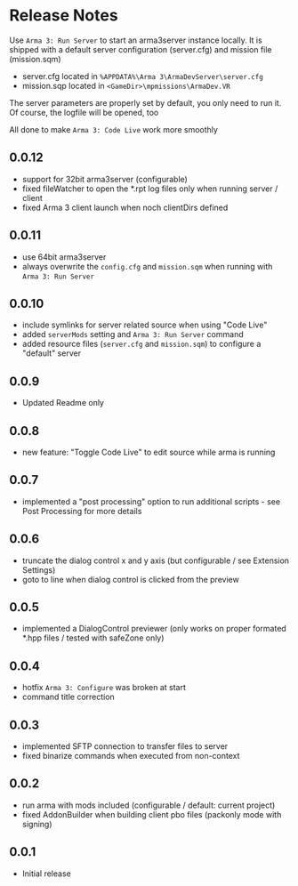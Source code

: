 # Release Notes

Use `Arma 3: Run Server` to start an arma3server instance locally.
It is shipped with a default server configuration (server.cfg) and mission file (mission.sqm)

* server.cfg located in `%APPDATA%\Arma 3\ArmaDevServer\server.cfg`
* mission.sqp located in `<GameDir>\mpmissions\ArmaDev.VR`

The server parameters are properly set by default, you only need to run it.
Of course, the logfile will be opened, too

All done to make `Arma 3: Code Live` work more smoothly

## 0.0.12

* support for 32bit arma3server (configurable)
* fixed fileWatcher to open the *.rpt log files only when running server / client
* fixed Arma 3 client launch when noch clientDirs defined

## 0.0.11

* use 64bit arma3server
* always overwrite the `config.cfg` and `mission.sqm` when running with `Arma 3: Run Server`

## 0.0.10

* include symlinks for server related source when using "Code Live"
* added `serverMods` setting and `Arma 3: Run Server` command
* added resource files (`server.cfg` and `mission.sqm`) to configure a "default" server

## 0.0.9

* Updated Readme only

## 0.0.8

* new feature: "Toggle Code Live" to edit source while arma is running

## 0.0.7

* implemented a "post processing" option to run additional scripts - see Post Processing for more details

## 0.0.6

* truncate the dialog control x and y axis (but configurable / see Extension Settings)
* goto to line when dialog control is clicked from the preview

## 0.0.5

* implemented a DialogControl previewer (only works on proper formated *.hpp files / tested with safeZone only)

## 0.0.4

* hotfix `Arma 3: Configure` was broken at start
* command title correction

## 0.0.3

* implemented SFTP connection to transfer files to server
* fixed binarize commands when executed from non-context

## 0.0.2

* run arma with mods included (configurable / default: current project)
* fixed AddonBuilder when building client pbo files (packonly mode with signing)

## 0.0.1

* Initial release
